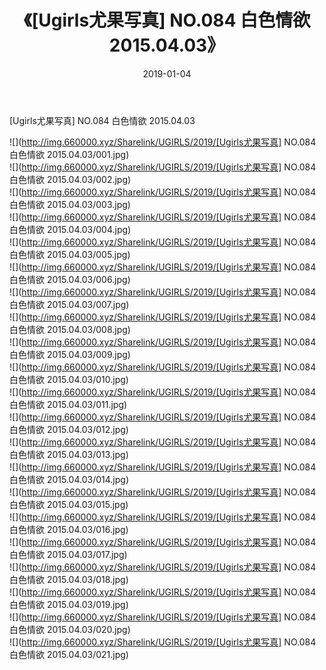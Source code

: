 ﻿---
layout: post
title:  《[Ugirls尤果写真] NO.084 白色情欲 2015.04.03》
date:   2019-01-04
img: http://img.660000.xyz/Sharelink/UGIRLS/2019/[Ugirls尤果写真] NO.084 白色情欲 2015.04.03/000.jpg
categories: [美女, 清纯, 唯美]
---

[Ugirls尤果写真] NO.084 白色情欲 2015.04.03

 ![](http://img.660000.xyz/Sharelink/UGIRLS/2019/[Ugirls尤果写真] NO.084 白色情欲 2015.04.03/001.jpg) <br>![](http://img.660000.xyz/Sharelink/UGIRLS/2019/[Ugirls尤果写真] NO.084 白色情欲 2015.04.03/002.jpg) <br>![](http://img.660000.xyz/Sharelink/UGIRLS/2019/[Ugirls尤果写真] NO.084 白色情欲 2015.04.03/003.jpg) <br>![](http://img.660000.xyz/Sharelink/UGIRLS/2019/[Ugirls尤果写真] NO.084 白色情欲 2015.04.03/004.jpg) <br>![](http://img.660000.xyz/Sharelink/UGIRLS/2019/[Ugirls尤果写真] NO.084 白色情欲 2015.04.03/005.jpg) <br>![](http://img.660000.xyz/Sharelink/UGIRLS/2019/[Ugirls尤果写真] NO.084 白色情欲 2015.04.03/006.jpg) <br>![](http://img.660000.xyz/Sharelink/UGIRLS/2019/[Ugirls尤果写真] NO.084 白色情欲 2015.04.03/007.jpg) <br>![](http://img.660000.xyz/Sharelink/UGIRLS/2019/[Ugirls尤果写真] NO.084 白色情欲 2015.04.03/008.jpg) <br>![](http://img.660000.xyz/Sharelink/UGIRLS/2019/[Ugirls尤果写真] NO.084 白色情欲 2015.04.03/009.jpg) <br>![](http://img.660000.xyz/Sharelink/UGIRLS/2019/[Ugirls尤果写真] NO.084 白色情欲 2015.04.03/010.jpg) <br>![](http://img.660000.xyz/Sharelink/UGIRLS/2019/[Ugirls尤果写真] NO.084 白色情欲 2015.04.03/011.jpg) <br>![](http://img.660000.xyz/Sharelink/UGIRLS/2019/[Ugirls尤果写真] NO.084 白色情欲 2015.04.03/012.jpg) <br>![](http://img.660000.xyz/Sharelink/UGIRLS/2019/[Ugirls尤果写真] NO.084 白色情欲 2015.04.03/013.jpg) <br>![](http://img.660000.xyz/Sharelink/UGIRLS/2019/[Ugirls尤果写真] NO.084 白色情欲 2015.04.03/014.jpg) <br>![](http://img.660000.xyz/Sharelink/UGIRLS/2019/[Ugirls尤果写真] NO.084 白色情欲 2015.04.03/015.jpg) <br>![](http://img.660000.xyz/Sharelink/UGIRLS/2019/[Ugirls尤果写真] NO.084 白色情欲 2015.04.03/016.jpg) <br>![](http://img.660000.xyz/Sharelink/UGIRLS/2019/[Ugirls尤果写真] NO.084 白色情欲 2015.04.03/017.jpg) <br>![](http://img.660000.xyz/Sharelink/UGIRLS/2019/[Ugirls尤果写真] NO.084 白色情欲 2015.04.03/018.jpg) <br>![](http://img.660000.xyz/Sharelink/UGIRLS/2019/[Ugirls尤果写真] NO.084 白色情欲 2015.04.03/019.jpg) <br>![](http://img.660000.xyz/Sharelink/UGIRLS/2019/[Ugirls尤果写真] NO.084 白色情欲 2015.04.03/020.jpg) <br>![](http://img.660000.xyz/Sharelink/UGIRLS/2019/[Ugirls尤果写真] NO.084 白色情欲 2015.04.03/021.jpg) <br>
